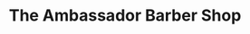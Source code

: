 ---
title: "The Ambassador Barber Shop"
url: /belfast/the-ambassador-barber-shop/
shop: hairdresser
---